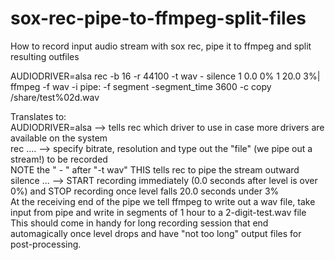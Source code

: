 # sox-rec-pipe-to-ffmpeg-split-files
How to record input audio stream with sox rec, pipe it to ffmpeg and split resulting outfiles

AUDIODRIVER=alsa rec -b 16 -r 44100 -t wav - silence 1 0.0 0% 1 20.0 3%| ffmpeg -f wav -i pipe: -f segment -segment_time 3600 -c copy /share/test%02d.wav

Translates to:\
AUDIODRIVER=alsa --> tells rec which driver to use in case more drivers are available on the system\
rec .... --> specify bitrate, resolution and type out the "file" (we pipe out a stream!) to be recorded\
NOTE the " - " after "-t wav" THIS tells rec to pipe the stream outward\
silence ... --> START recording immediately (0.0 seconds after level is over 0%) and STOP recording once level falls 20.0 seconds under 3%\
At the receiving end of the pipe we tell ffmpeg to write out a wav file, take input from pipe and write in segments of 1 hour to a 2-digit-test.wav file\
This should come in handy for long recording session that end automagically once level drops and have "not too long" output files for post-processing.

